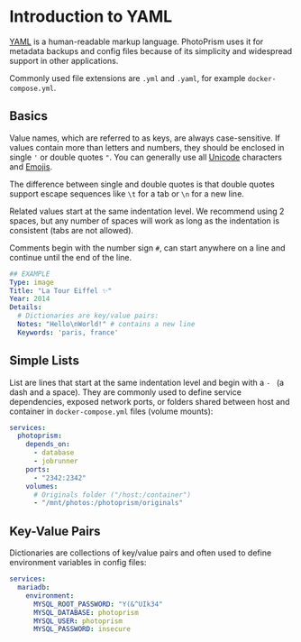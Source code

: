 # Introduction to YAML

[YAML](https://en.wikipedia.org/wiki/YAML) is a human-readable markup language. PhotoPrism uses it for metadata 
backups and config files because of its simplicity and widespread support in other applications.

Commonly used file extensions are `.yml` and `.yaml`, for example `docker-compose.yml`.

## Basics ##

Value names, which are referred to as keys, are always case-sensitive. If values contain more than letters and numbers,
they should be enclosed in single `'` or double quotes `"`. You can generally use all [Unicode](https://home.unicode.org/)
characters and [Emojis](https://home.unicode.org/emoji/about-emoji/).

The difference between single and double quotes is that double quotes support escape sequences like `\t` for a tab
or `\n` for a new line.

Related values start at the same indentation level. We recommend using 2 spaces, but any number of spaces will work 
as long as the indentation is consistent (tabs are not allowed).

Comments begin with the number sign `#`, can start anywhere on a line and continue until the end of the line.

```yaml
## EXAMPLE
Type: image
Title: "La Tour Eiffel ✨"
Year: 2014
Details:
  # Dictionaries are key/value pairs:
  Notes: "Hello\nWorld!" # contains a new line
  Keywords: 'paris, france'
```

## Simple Lists ##

List are lines that start at the same indentation level and begin with a `- ` (a dash and a space).
They are commonly used to define service dependencies, exposed network ports, or folders shared between 
host and container in `docker-compose.yml` files (volume mounts):

```yaml
services:
  photoprism:
    depends_on:
      - database
      - jobrunner
    ports:
      - "2342:2342"
    volumes:
      # Originals folder ("/host:/container")
      - "/mnt/photos:/photoprism/originals"
```

## Key-Value Pairs  ##

Dictionaries are collections of key/value pairs and often used to define environment variables in config files:

```yaml
services:
  mariadb:
    environment:
      MYSQL_ROOT_PASSWORD: "Y(&^UIk34"
      MYSQL_DATABASE: photoprism
      MYSQL_USER: photoprism
      MYSQL_PASSWORD: insecure
```